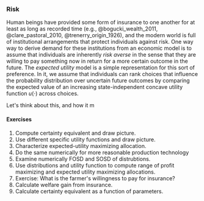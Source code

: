 ### Risk

Human beings have provided some form of insurance to one another for at least
as long as recorded time (e.g., @bogucki_wealth_2011, @clare_pastoral_2010,
@trenerry_origin_1926), and the modern world is full of institutional
arrangements that protect individuals against risk. One way way to derive
demand for these institutions from an economic model is to assume that
individuals are inherently *risk averse* in the sense that they are willing to
pay something now in return for a more certain outcome in the future. The
*expected utility* model is a simple representation for this sort of
preference. In it, we assume that individuals can rank choices that influence
the probability distribution over uncertain future outcomes by comparing the
expected value of an increasing state-independent concave utility function
$u(\cdot)$ across choices.

Let's think about this, and how it m

#### Exercises

1. Compute certainty equivalent and draw picture.
1. Use different specific utility functions and draw picture.
1. Characterize expected-utility maximizing allocation.
1. Do the same numerically for more reasonable production technology
1. Examine numerically FOSD and SOSD of distrubtions.
1. Use distributions and utility function to compute range of profit maximizing
   and expected utility maximizing allocations.
1. Exercise: What is the farmer's willingness to pay for insurance?
1. Calculate welfare gain from insurance.
1. Calculate certainty equivalent as a function of parameters.
